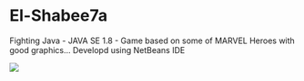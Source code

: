 # El-Shabee7a
Fighting Java - JAVA SE 1.8 - Game based on some of MARVEL Heroes with good graphics...  Developd using NetBeans IDE

![](https://imgur.com/4BH7eqI.png)
